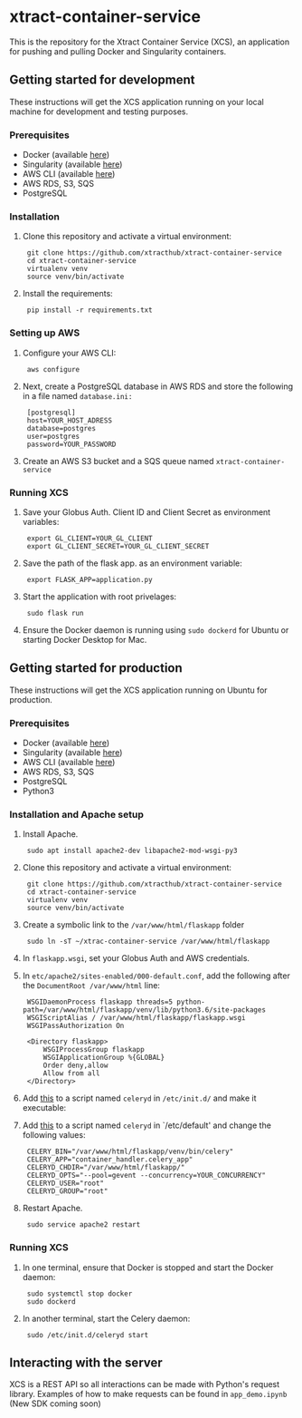 # xtract-container-service
This is the repository for the Xtract Container Service (XCS), an application for pushing and pulling Docker and Singularity containers.

## Getting started for development
These instructions will get the XCS application running on your local machine for development and testing purposes.

### Prerequisites
- Docker (available [here](https://docs.docker.com/install/))
- Singularity (available [here](https://sylabs.io/guides/3.5/admin-guide/installation.html))
- AWS CLI (available [here](https://aws.amazon.com/cli/))
- AWS RDS, S3, SQS
- PostgreSQL

### Installation
1. Clone this repository and activate a virtual environment:  

        git clone https://github.com/xtracthub/xtract-container-service
        cd xtract-container-service
        virtualenv venv
        source venv/bin/activate

2. Install the requirements:

        pip install -r requirements.txt

### Setting up AWS
1. Configure your AWS CLI:

        aws configure

2. Next, create a PostgreSQL database in AWS RDS and store the following in a file named `database.ini:`

        [postgresql]
        host=YOUR_HOST_ADRESS
        database=postgres
        user=postgres
        password=YOUR_PASSWORD

3. Create an AWS S3 bucket and a SQS queue named `xtract-container-service`

### Running XCS
1. Save your Globus Auth. Client ID and Client Secret as environment variables:

        export GL_CLIENT=YOUR_GL_CLIENT
        export GL_CLIENT_SECRET=YOUR_GL_CLIENT_SECRET

2. Save the path of the flask app. as an environment variable:
        
        export FLASK_APP=application.py

3. Start the application with root privelages:
        
        sudo flask run

5. Ensure the Docker daemon is running using `sudo dockerd` for Ubuntu or starting Docker Desktop for Mac.


## Getting started for production
These instructions will get the XCS application running on Ubuntu for production.

### Prerequisites
- Docker (available [here](https://docs.docker.com/install/))
- Singularity (available [here](https://sylabs.io/guides/3.5/admin-guide/installation.html))
- AWS CLI (available [here](https://aws.amazon.com/cli/))
- AWS RDS, S3, SQS
- PostgreSQL
- Python3

### Installation and Apache setup
1. Install Apache.
        
        sudo apt install apache2-dev libapache2-mod-wsgi-py3

2. Clone this repository and activate a virtual environment:  

        git clone https://github.com/xtracthub/xtract-container-service
        cd xtract-container-service
        virtualenv venv
        source venv/bin/activate

3. Create a symbolic link to the `/var/www/html/flaskapp` folder 
        
        sudo ln -sT ~/xtrac-container-service /var/www/html/flaskapp

4. In `flaskapp.wsgi`, set your Globus Auth and AWS credentials.

5. In `etc/apache2/sites-enabled/000-default.conf`, add the following after the `DocumentRoot /var/www/html` line:
        
        WSGIDaemonProcess flaskapp threads=5 python-path=/var/www/html/flaskapp/venv/lib/python3.6/site-packages
        WSGIScriptAlias / /var/www/html/flaskapp/flaskapp.wsgi
        WSGIPassAuthorization On

        <Directory flaskapp>
            WSGIProcessGroup flaskapp
            WSGIApplicationGroup %{GLOBAL}
            Order deny,allow
            Allow from all
        </Directory>

6. Add [this](https://github.com/celery/celery/blob/master/extra/generic-init.d/celeryd) to a script  named `celeryd` in `/etc/init.d/` and make it executable:

7. Add [this](http://docs.celeryproject.org/en/latest/userguide/daemonizing.html#init-script-celeryd) to a script named `celeryd` in `/etc/default' and change the following values:
        
        CELERY_BIN="/var/www/html/flaskapp/venv/bin/celery"
        CELERY_APP="container_handler.celery_app"
        CELERYD_CHDIR="/var/www/html/flaskapp/"
        CELERYD_OPTS="--pool=gevent --concurrency=YOUR_CONCURRENCY"
        CELERYD_USER="root"
        CELERYD_GROUP="root"

8. Restart Apache.
        
        sudo service apache2 restart
        
### Running XCS

1. In one terminal, ensure that Docker is stopped and start the Docker daemon:
        
        sudo systemctl stop docker
        sudo dockerd

2. In another terminal, start the Celery daemon:
        
        sudo /etc/init.d/celeryd start
        

## Interacting with the server
XCS is a REST API so all interactions can be made with Python's request library. Examples of how to make requests can be found in `app_demo.ipynb`
(New SDK coming soon)



